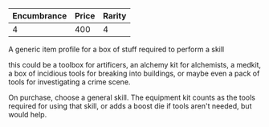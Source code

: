 | Encumbrance | Price | Rarity |
| ----------- | ----- | ------ |
| 4           | 400   | 4       |

A generic item profile for a box of stuff required to perform a skill

this could be a toolbox for artificers, an alchemy kit for alchemists, a medkit, a box of incidious tools for breaking into buildings, or maybe even a pack of tools for investigating a crime scene.

On purchase, choose a general skill. The equipment kit counts as the tools required for using that skill, or adds a boost die if tools aren't needed, but would help.
